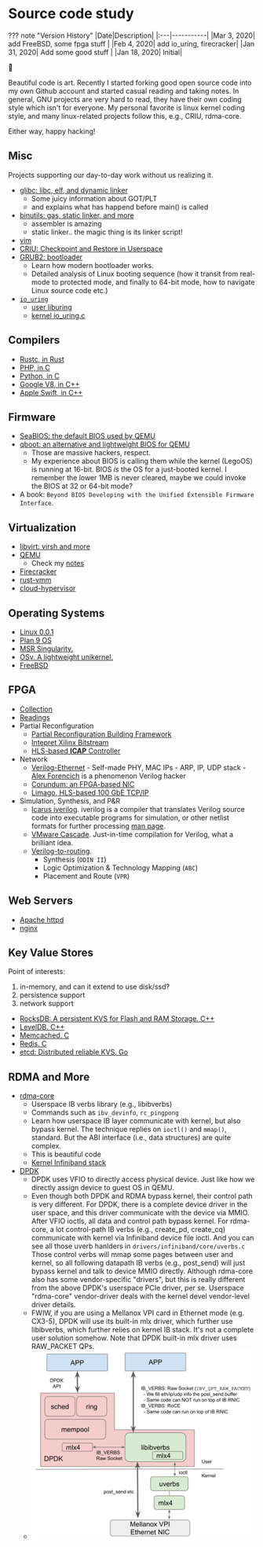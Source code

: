 # Source code study

??? note "Version History"
	|Date|Description|
	|:---|-----------|
	|Mar 3, 2020| add FreeBSD, some fpga stuff |
	|Feb 4, 2020| add io_uring, firecracker|
	|Jan 31, 2020| Add some good stuff |
	|Jan 18, 2020| Initial|

:whale2:

Beautiful code is art.
Recently I started forking good open source code
into my own Github account and started casual reading and taking notes.
In general, GNU projects are very hard to read, they have
their own coding style which isn't for everyone.
My personal favorite is linux kernel coding style,
and many linux-related projects follow this, e.g., CRIU, rdma-core.

Either way, happy hacking!

## Misc

Projects supporting our day-to-day work without us realizing it.

- [glibc: libc, elf, and dynamic linker](https://github.com/lastweek/source-glibc)
	- Some juicy information about GOT/PLT
	- and explains what has happend before main() is called
- [binutils: gas, static linker, and more](https://github.com/lastweek/source-binutils)
	- assembler is amazing
	- static linker.. the magic thing is its linker script!
- [vim](https://github.com/lastweek/source-vim)
- [CRIU: Checkpoint and Restore in Userspace](https://github.com/lastweek/source-criu)
- [GRUB2: bootloader](https://github.com/lastweek/source-grub2)
	- Learn how modern bootloader works.
	- Detailed analysis of Linux booting sequence (how it transit from
	  real-mode to protected mode, and finally to 64-bit mode,
	  how to navigate Linux source code etc.)
- [`io_uring`](https://kernel.dk/io_uring.pdf)
	- [user liburing](https://github.com/axboe/liburing)
	- [kernel io_uring.c](https://github.com/torvalds/linux/blob/master/fs/io_uring.c)

## Compilers

- [Rustc, in Rust](https://github.com/lastweek/source-rust)
- [PHP, in C](https://github.com/lastweek/source-php-src)
- [Python, in C](https://github.com/lastweek/source-cpython)
- [Google V8, in C++](https://github.com/lastweek/v8)
- [Apple Swift, in C++](https://github.com/lastweek/source-swift)

## Firmware

- [SeaBIOS: the default BIOS used by QEMU](https://github.com/lastweek/source-firmware-seabios)
- [qboot: an alternative and lightweight BIOS for QEMU](https://github.com/lastweek/source-firmware-qboot)
    - Those are massive hackers, respect.
    - My experience about BIOS is calling them while the kernel (LegoOS) is running at 16-bit.
      BIOS *is* the OS for a just-booted kernel. I remember the lower 1MB is never cleared,
      maybe we could invoke the BIOS at 32 or 64-bit mode?
- A book: `Beyond BIOS Developing with the Unified Extensible Firmware Interface`.


## Virtualization

- [libvirt: virsh and more](https://github.com/lastweek/source-libvirt)
- [QEMU](https://github.com/lastweek/source-qemu)
	- Check my [notes](http://lastweek.io/notes/virt/)
- [Firecracker](https://github.com/lastweek/source-firecracker)
- [rust-vmm](https://github.com/rust-vmm/community)
- [cloud-hypervisor](https://github.com/cloud-hypervisor/cloud-hypervisor)

## Operating Systems

- [Linux 0.0.1](https://github.com/lastweek/linux-0.01)
- [Plan 9 OS](https://github.com/lastweek/source-plan9)
- [MSR Singularity.](https://github.com/lastweek/source-singularity)
- [OSv. A lightweight unikernel.](https://github.com/lastweek/source-osv)
- [FreeBSD](https://github.com/lastweek/source-freebsd)

## FPGA

- [Collection](https://github.com/lastweek/fpga_vivado_scripts)
- [Readings](https://github.com/lastweek/fpga_readings)
- Partial Reconfiguration
    - [Partial Reconfiguration Building Framework](https://github.com/lastweek/fpga_pr_scripts)
    - [Intepret Xilinx Bitstream](https://github.com/lastweek/fpga_interpret_bitstream)
    - [HLS-based **ICAP** Controller](https://github.com/lastweek/fpga_icap_hls/)
- Network
    - [Verilog-Ethernet](https://github.com/lastweek/source-verilog-ethernet)
            - Self-made PHY, MAC IPs
            - ARP, IP, UDP stack
            - [Alex Forencich](https://github.com/alexforencich) is a phenomenon Verilog hacker
    - [Corundum: an FPGA-based NIC](https://github.com/ucsdsysnet/corundum)
    - [Limago, HLS-based 100 GbE TCP/IP](https://github.com/lastweek/source-Limago)
- Simulation, Synthesis, and P&R
    - [Icarus iverilog](https://github.com/lastweek/source-iverilog).
      iverilog is a compiler that translates Verilog source code into
      executable programs for simulation, or other netlist formats for further processing [man page](https://linux.die.net/man/1/iverilog).
    - [VMware Cascade](https://github.com/lastweek/source-cascade).
      Just-in-time compilation for Verilog, what a brilliant idea.
    - [Verilog-to-routing](https://github.com/lastweek/source-vtr-verilog-to-routing).
        - Synthesis (`ODIN II`)
        - Logic Optimization & Technology Mapping (`ABC`)
        - Placement and Route (`VPR`)

## Web Servers

- [Apache httpd](https://github.com/lastweek/source-httpd)
- [nginx](https://github.com/lastweek/source-nginx)

## Key Value Stores

Point of interests:
1) in-memory, and can it extend to use disk/ssd?
2) persistence support
3) network support

- [RocksDB: A persistent KVS for Flash and RAM Storage. C++](https://github.com/lastweek/source-rocksdb)
- [LevelDB. C++](https://github.com/lastweek/source-leveldb)
- [Memcached. C](https://github.com/lastweek/source-memcached)
- [Redis. C](https://github.com/lastweek/source-redis)
- [etcd: Distributed reliable KVS. Go](https://github.com/lastweek/source-etcd)

## RDMA and More

- [rdma-core](https://github.com/lastweek/source-rdma-core)
	- Userspace IB verbs library (e.g., libibverbs)
	- Commands such as `ibv_devinfo`, `rc_pingpong`
	- Learn how userspace IB layer communicate with kernel, but also bypass kernel.
	  The technique replies on `ioctl()` and `mmap()`, standard.
	  But the ABI interface (i.e., data structures) are quite complex.
	- This is beautiful code
	- [Kernel Infiniband stack](https://github.com/torvalds/linux/tree/master/drivers/infiniband)
- [DPDK](https://github.com/lastweek/source-dpdk)
	- DPDK uses VFIO to directly access physical device.
	Just like how we directly assign device to guest OS in QEMU.
	- Even though both DPDK and RDMA bypass kernel, their control
	path is very different. For DPDK, there is a complete device
	driver in the user space, and this driver communicate with the device via MMIO.
	After VFIO ioctls, all data and control path bypass kernel.
	For rdma-core, a lot control-path IB verbs (e.g., create_pd, create_cq) communicate with kernel via Infiniband device file ioctl.
	And you can see all those uverb hanlders in `drivers/infiniband/core/uverbs.c`
	Those control verbs will mmap some pages between user and kernel,
	so all following datapath IB verbs (e.g., post_send) will just bypass kernel
	and talk to device MMIO directly. Although rdma-core also has some vendor-specific
	"drivers", but this is really different from the above DPDK's userspace PCIe driver, per se.
	Userspace "rdma-core" vendor-driver deals with the kernel devel vendor-level driver details.
	- FWIW, if you are using a Mellanox VPI card in Ethernet mode (e.g. CX3-5),
	  DPDK will use its built-in mlx driver, which further use libibverbs,
	  which further relies on kernel IB stack. It's not a complete user solution somehow.
	  Note that DPDK built-in mlx driver uses RAW_PACKET QPs.
	- ![image](../images/dpdk_ibverbs.png)

